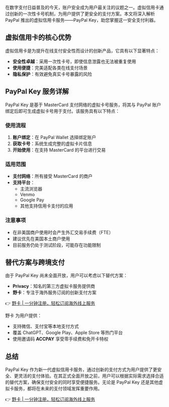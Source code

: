 在数字支付日益普及的今天，账户安全成为用户最关注的议题之一。虚拟信用卡通过创新的一次性卡号机制，为用户提供了更安全的支付方案。本文将深入解析 PayPal 推出的虚拟信用卡服务——PayPal Key，助您掌握这一安全支付利器。

## 虚拟信用卡的核心优势

虚拟信用卡是为提升在线支付安全性而设计的创新产品，它具有以下显著特点：

* **安全性卓越**：采用一次性卡号，即使信息泄露也无法被重复使用
* **使用便捷**：完美适配各类在线支付场景
* **隐私保护**：有效避免真实卡号暴露的风险

## PayPal Key 服务详解

PayPal Key 是基于 MasterCard 支付网络的虚拟卡号服务，将其与 PayPal 账户绑定后即可生成虚拟卡号用于支付。该服务具有以下特点：

### 使用流程

1. **账户绑定**：在 PayPal Wallet 选择绑定账户
2. **获取卡号**：系统生成完整的虚拟卡片信息
3. **开始使用**：在支持 MasterCard 的平台进行交易

### 适用范围

* **支付网络**：所有接受 MasterCard 的商户
* **支持平台**：
  - 主流浏览器
  - Venmo
  - Google Pay
  - 其他支持信用卡支付的应用

### 注意事项

* 在非美国商户使用时会产生外汇交易手续费（FTE）
* 建议优先在美国本土商户使用
* 目前服务仍处于测试阶段，可能存在功能限制

## 替代方案与跨境支付

由于 PayPal Key 尚未全面开放，用户可以考虑以下替代方案：

* **Privacy**：知名的第三方虚拟卡服务提供商
* **野卡**：专注于海外服务订阅的创新支付方案

👉 [野卡 | 一分钟注册，轻松订阅海外线上服务](https://bit.ly/bewildcard)

野卡 为用户提供：
* 支持微信、支付宝等本地支付方式
* 覆盖 ChatGPT、Google Play、Apple Store 等热门平台
* 使用邀请码 **ACCPAY** 享受零手续费和免开卡特权

## 总结

PayPal Key 作为新一代虚拟信用卡服务，通过创新的支付方式为用户提供了更安全、更灵活的支付体验。在其正式全面开放之前，用户可以根据实际需求选择合适的替代方案，确保支付安全的同时享受便捷服务。无论是 PayPal Key 还是其他虚拟卡服务，都将在未来的支付领域发挥重要作用。

👉 [野卡 | 一分钟注册，轻松订阅海外线上服务](https://bit.ly/bewildcard)